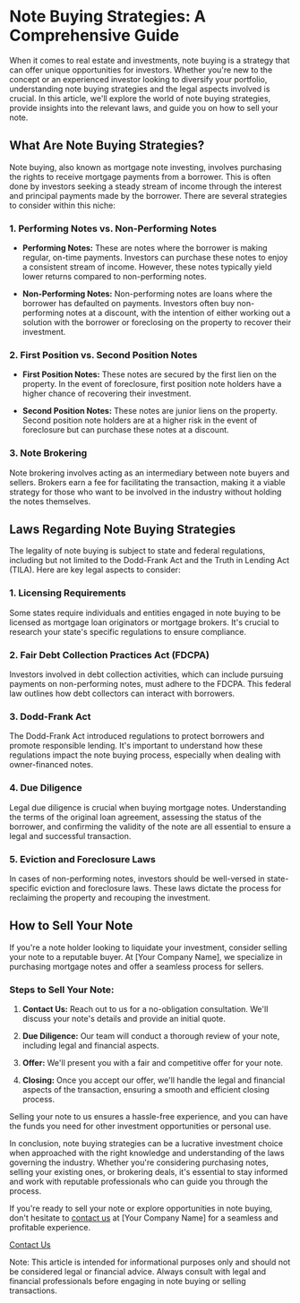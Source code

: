 # Note Buying Strategies: A Comprehensive Guide

When it comes to real estate and investments, note buying is a strategy that can offer unique opportunities for investors. Whether you're new to the concept or an experienced investor looking to diversify your portfolio, understanding note buying strategies and the legal aspects involved is crucial. In this article, we'll explore the world of note buying strategies, provide insights into the relevant laws, and guide you on how to sell your note.

## What Are Note Buying Strategies?

Note buying, also known as mortgage note investing, involves purchasing the rights to receive mortgage payments from a borrower. This is often done by investors seeking a steady stream of income through the interest and principal payments made by the borrower. There are several strategies to consider within this niche:

### 1. Performing Notes vs. Non-Performing Notes

- **Performing Notes:** These are notes where the borrower is making regular, on-time payments. Investors can purchase these notes to enjoy a consistent stream of income. However, these notes typically yield lower returns compared to non-performing notes.

- **Non-Performing Notes:** Non-performing notes are loans where the borrower has defaulted on payments. Investors often buy non-performing notes at a discount, with the intention of either working out a solution with the borrower or foreclosing on the property to recover their investment.

### 2. First Position vs. Second Position Notes

- **First Position Notes:** These notes are secured by the first lien on the property. In the event of foreclosure, first position note holders have a higher chance of recovering their investment.

- **Second Position Notes:** These notes are junior liens on the property. Second position note holders are at a higher risk in the event of foreclosure but can purchase these notes at a discount.

### 3. Note Brokering

Note brokering involves acting as an intermediary between note buyers and sellers. Brokers earn a fee for facilitating the transaction, making it a viable strategy for those who want to be involved in the industry without holding the notes themselves.

## Laws Regarding Note Buying Strategies

The legality of note buying is subject to state and federal regulations, including but not limited to the Dodd-Frank Act and the Truth in Lending Act (TILA). Here are key legal aspects to consider:

### 1. Licensing Requirements

Some states require individuals and entities engaged in note buying to be licensed as mortgage loan originators or mortgage brokers. It's crucial to research your state's specific regulations to ensure compliance.

### 2. Fair Debt Collection Practices Act (FDCPA)

Investors involved in debt collection activities, which can include pursuing payments on non-performing notes, must adhere to the FDCPA. This federal law outlines how debt collectors can interact with borrowers.

### 3. Dodd-Frank Act

The Dodd-Frank Act introduced regulations to protect borrowers and promote responsible lending. It's important to understand how these regulations impact the note buying process, especially when dealing with owner-financed notes.

### 4. Due Diligence

Legal due diligence is crucial when buying mortgage notes. Understanding the terms of the original loan agreement, assessing the status of the borrower, and confirming the validity of the note are all essential to ensure a legal and successful transaction.

### 5. Eviction and Foreclosure Laws

In cases of non-performing notes, investors should be well-versed in state-specific eviction and foreclosure laws. These laws dictate the process for reclaiming the property and recouping the investment.

## How to Sell Your Note

If you're a note holder looking to liquidate your investment, consider selling your note to a reputable buyer. At [Your Company Name], we specialize in purchasing mortgage notes and offer a seamless process for sellers.

### Steps to Sell Your Note:

1. **Contact Us:** Reach out to us for a no-obligation consultation. We'll discuss your note's details and provide an initial quote.

2. **Due Diligence:** Our team will conduct a thorough review of your note, including legal and financial aspects.

3. **Offer:** We'll present you with a fair and competitive offer for your note.

4. **Closing:** Once you accept our offer, we'll handle the legal and financial aspects of the transaction, ensuring a smooth and efficient closing process.

Selling your note to us ensures a hassle-free experience, and you can have the funds you need for other investment opportunities or personal use.

In conclusion, note buying strategies can be a lucrative investment choice when approached with the right knowledge and understanding of the laws governing the industry. Whether you're considering purchasing notes, selling your existing ones, or brokering deals, it's essential to stay informed and work with reputable professionals who can guide you through the process.

If you're ready to sell your note or explore opportunities in note buying, don't hesitate to [contact us](#) at [Your Company Name] for a seamless and profitable experience.

[Contact Us](#)

Note: This article is intended for informational purposes only and should not be considered legal or financial advice. Always consult with legal and financial professionals before engaging in note buying or selling transactions.